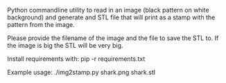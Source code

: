 Python commandline utility to read in an image (black pattern on white background) and generate and STL file that will print as a stamp with the pattern from the image.

Please provide the filename of the image and the file to save the STL to. If the image is big the STL will be very big.

Install requirements with:
	pip -r requirements.txt

Example usage:
	./img2stamp.py shark.png shark.stl
